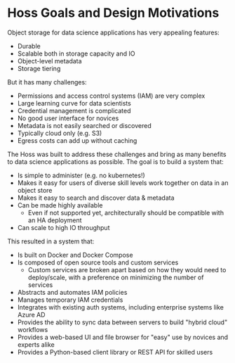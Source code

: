 # Hoss Goals and Design Motivations

Object storage for data science applications has very appealing features:

- Durable
- Scalable both in storage capacity and IO
- Object-level metadata
- Storage tiering

But it has many challenges:

- Permissions and access control systems (IAM) are very complex
- Large learning curve for data scientists
- Credential management is complicated
- No good user interface for novices
- Metadata is not easily searched or discovered
- Typically cloud only (e.g. S3)
- Egress costs can add up without caching


The Hoss was built to address these challenges and bring as many benefits to data science applications as possible. The goal is to build a system that:

- Is simple to administer (e.g. no kubernetes!)
- Makes it easy for users of diverse skill levels work together on data in an object store
- Makes it easy to search and discover data & metadata
- Can be made highly available
  - Even if not supported yet, architecturally should be compatible with an HA deployment
- Can scale to high IO throughput

This resulted in a system that:
- Is built on Docker and Docker Compose
- Is composed of open source tools and custom services
  - Custom services are broken apart based on how they would need to deploy/scale, with a preference on minimizing the number of services
- Abstracts and automates IAM policies
- Manages temporary IAM credentials
- Integrates with existing auth systems, including enterprise systems like Azure AD
- Provides the ability to sync data between servers to build "hybrid cloud" workflows
- Provides a web-based UI and file browser for "easy" use by novices and experts alike
- Provides a Python-based client library or REST API for skilled users